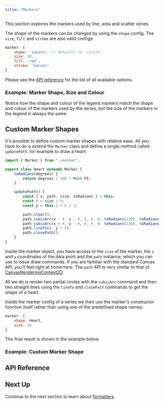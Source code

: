 ```yaml
---
title: "Markers"
---
```


This section explores the markers used by line, area and scatter series.

The shape of the markers can be changed by using the `shape` config. The `size`, `fill` and `stroke` are also valid configs:


```js
marker: {
    shape: 'square', // defaults to 'circle'
    size: 20,
    fill: 'red',
    stroke: 'maroon'
}
```

Please see the [API reference](#api-reference) for the list of all available options.


### Example: Marker Shape, Size and Colour

Notice how the shape and colour of the legend markers match the shape and colour of the markers used by the series, but the size of the markers in the legend is always the same.


<chart-example title='Marker Shape, Size and Colour' name='marker-shape' type='generated'></chart-example>

## Custom Marker Shapes

It's possible to define custom marker shapes with relative ease. All you have to do is extend the `Marker` class and define a single method called `updatePath`, for example to draw a heart:


```js
import { Marker } from "./marker";

export class Heart extends Marker {
    toRadians(degrees) {
        return degrees / 180 * Math.PI;
    }

    updatePath() {
        const { x, path, size, toRadians } = this;
        const r = size / 4;
        const y = this.y + r / 2;

        path.clear();
        path.cubicArc(x - r, y - r, r, r, 0, toRadians(130), toRadians(330), 0);
        path.cubicArc(x + r, y - r, r, r, 0, toRadians(220), toRadians(50), 0);
        path.lineTo(x, y + r);
        path.closePath();
    }
}
```

Inside the marker object, you have access to the `size` of the marker, the `x` and `y` coordinates of the data point and the `path` instance, which you can use to issue draw commands. If you are familiar with the standard Canvas API, you'll feel right at home here. The `path` API is very similar to that of [CanvasRenderingContext2D](https://developer.mozilla.org/en-US/docs/Web/API/CanvasRenderingContext2D).


All we do is render two partial circles with the `cubicArc` command and then two straight lines using the `lineTo` and `closePath` commands to get the shape of a heart.

Inside the marker config of a series we then use the marker's constructor function itself rather than using one of the predefined shape names:

```js
marker: {
    shape: Heart,
    size: 16
}
```

The final result is shown in the example below.


### Example: Custom Marker Shape

<chart-example title='Custom Marker Shape' name='custom-marker' type='generated'></chart-example>

## API Reference

<api-documentation source='charts-api/api.json' section='line.marker'></api-documentation>

## Next Up

Continue to the next section to learn about [formatters](../charts-formatters/).

